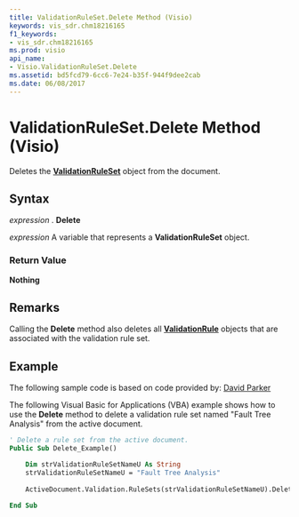 ```yaml
---
title: ValidationRuleSet.Delete Method (Visio)
keywords: vis_sdr.chm18216165
f1_keywords:
- vis_sdr.chm18216165
ms.prod: visio
api_name:
- Visio.ValidationRuleSet.Delete
ms.assetid: bd5fcd79-6cc6-7e24-b35f-944f9dee2cab
ms.date: 06/08/2017
---
```



# ValidationRuleSet.Delete Method (Visio)

Deletes the  **[ValidationRuleSet](Visio.ValidationRuleSet.md)** object from the document.


## Syntax

 _expression_ . **Delete**

 _expression_ A variable that represents a **ValidationRuleSet** object.


### Return Value

 **Nothing**


## Remarks

Calling the  **Delete** method also deletes all **[ValidationRule](Visio.ValidationRule.md)** objects that are associated with the validation rule set.


## Example

The following sample code is based on code provided by: [David Parker](http://www.bvisual.net)

The following Visual Basic for Applications (VBA) example shows how to use the  **Delete** method to delete a validation rule set named "Fault Tree Analysis" from the active document.




```vb
' Delete a rule set from the active document.
Public Sub Delete_Example()

    Dim strValidationRuleSetNameU As String
    strValidationRuleSetNameU = "Fault Tree Analysis"
    
    ActiveDocument.Validation.RuleSets(strValidationRuleSetNameU).Delete
   
End Sub
```



